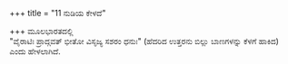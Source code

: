 +++
title = "11 ನುಡಿಯ ಕೇಳದೆ"

+++
ಮೂಲಭಾರತದಲ್ಲಿ  
"ವೈರಾಟಿಃ ಪ್ರಾದ್ಗವತ್ ಭೀತೋ ವಿಸೃಜ್ಯ ಸಶರಂ ಧನುಃ" (ಹೆದರಿದ ಉತ್ತರನು ಬಿಲ್ಲು ಬಾಣಗಳನ್ನು ಕೆಳಗೆ ಹಾಕಿದ) ಎಂದು ಹೇಳಲಾಗಿದೆ.